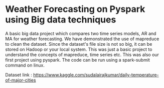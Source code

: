 # Weather Forecasting on Pyspark using Big data techniques

A basic big data project which compares two time series models, AR and MA for weather forecasting.
We have demonstrated the use of mapreduce to clean the dataset. Since the dataset's file size is not so big, it can be stored on Hadoop or your local system. This was just a basic project to understand the concepts of mapreduce, time series etc. This was also our first project using pyspark.
The code can be run using a spark-submit command on linux.

Dataset link : https://www.kaggle.com/sudalairajkumar/daily-temperature-of-major-cities
